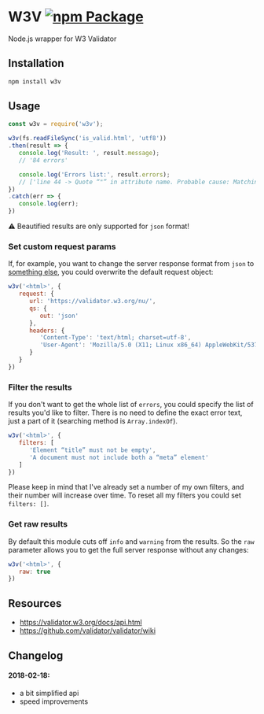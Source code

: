 # W3V [![npm Package](https://img.shields.io/npm/v/w3v.svg)](https://www.npmjs.org/package/w3v)
Node.js wrapper for W3 Validator


## Installation
```bash
npm install w3v
```


## Usage
```javascript
const w3v = require('w3v');

w3v(fs.readFileSync('is_valid.html', 'utf8'))
.then(result => {
   console.log('Result: ', result.message);
   // '84 errors'

   console.log('Errors list:', result.errors);
   // ['line 44 -> Quote “"” in attribute name. Probable cause: Matching quote missing somewhere earlier.']
})
.catch(err => {
   console.log(err);
})
```
:warning: Beautified results are only supported for `json` format!


### Set custom request params
If, for example, you want to change the server response format from `json` to [something else](https://github.com/validator/validator/wiki/Service-%C2%BB-Common-params#out), you could overwrite the default request object:
```javascript
w3v('<html>', {
   request: {
      url: 'https://validator.w3.org/nu/',
      qs: {
         out: 'json'
      },
      headers: {
         'Content-Type': 'text/html; charset=utf-8',
         'User-Agent': 'Mozilla/5.0 (X11; Linux x86_64) AppleWebKit/537.36 (KHTML, like Gecko) Chrome/41.0.2272.101 Safari/537.36'
      }
   }
})
```

### Filter the results
If you don't want to get the whole list of `errors`, you could specify the list of results you'd like to filter. There is no need to define the exact error text, just a part of it (searching method is `Array.indexOf`).
```javascript
w3v('<html>', {
   filters: [
      'Element “title” must not be empty',
      'A document must not include both a “meta” element'
   ]
})
```
Please keep in mind that I've already set a number of my own filters, and their number will increase over time. To reset all my filters you could set `filters: []`.



### Get raw results
By default this module cuts off `info` and `warning` from the results. So the `raw` parameter allows you to get the full server response without any changes:
```javascript
w3v('<html>', {
   raw: true
})
```


## Resources
- https://validator.w3.org/docs/api.html
- https://github.com/validator/validator/wiki


## Changelog 
#### 2018-02-18:
- a bit simplified api
- speed improvements

